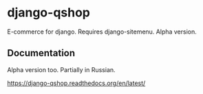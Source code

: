 django-qshop
============
E-commerce for django.
Requires django-sitemenu.
Alpha version.

Documentation
-------------

Alpha version too. Partially in Russian.

https://django-qshop.readthedocs.org/en/latest/
